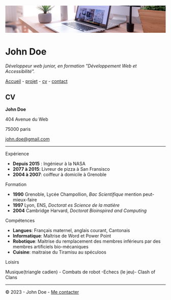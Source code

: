 ![desk banner](img/desk-banner.jpg)

# John Doe

*Développeur web junior, en formation "Développement Web et Accessibilité".*

[Accueil](README.md) - [projet](projet.md) - [cv](cv.md) - [contact](contact.md)

## CV

**John Doe**

404 Avenue du Web

75000 paris

<john.doe@gmail.com>

- - -

Expérience

- **Depuis 2015** : Ingénieur à la NASA
- **2077 à 2015**: Livreur de pizza à San Fransisco
- **2004 à 2007**: coiffeur à domicile à Grenoble

Formation

- **1990** Grenoble, Lycée Champollion, *Bac Scientifique* mention peut-mieux-faire
- **1997** Lyon, ENS, *Doctorat es Science de la matière*
- **2004** Cambridge Harvard, *Doctorat Bioinspired and Computing*

Compétences

- **Langues**: Français maternel, anglais courant, Cantonais
- **Informatique**: Maîtrise de Word et Power Point
- **Robotique**: Maitrise du remplacement des membres inférieurs par des membres artificiels bio-mécaniques
- **Cuisine**: maitraise du Tiramisu au spéculoos

Loisirs

Musique(triangle cadien) - Combats de robot -Echecs (le jeu)- Clash of Clans

- - -

© 2023 - John Doe - [Me contacter](contact.md)
